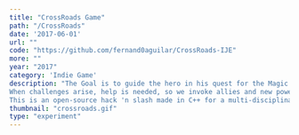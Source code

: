```yaml
---
title: "CrossRoads Game"
path: "/CrossRoads"
date: '2017-06-01'
url: ""
code: "https://github.com/fernand0aguilar/CrossRoads-IJE"
more: ""
year: "2017"
category: 'Indie Game'
description: "The Goal is to guide the hero in his quest for the Magic Chalice.
When challenges arise, help is needed, so we invoke allies and new powers.
This is an open-source hack 'n slash made in C++ for a multi-disciplinary course on Intro to Electronic Games."
thumbnail: "crossroads.gif"
type: "experiment"
---
```

